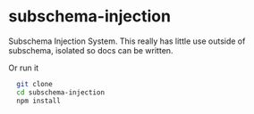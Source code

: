 subschema-injection
===
Subschema Injection System.  This really has little use outside of subschema, isolated so docs can be written.



Or run it 

```sh
  git clone 
  cd subschema-injection
  npm install

```
